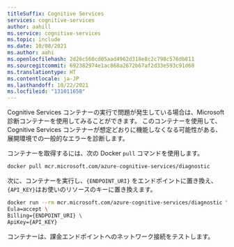 ```yaml
---
titleSuffix: Cognitive Services
services: cognitive-services
author: aahill
ms.service: cognitive-services
ms.topic: include
ms.date: 10/08/2021
ms.author: aahi
ms.openlocfilehash: 2d26c560cd05aad4962d318e8c2c798c576db811
ms.sourcegitcommit: 692382974e1ac868a2672b67af2d33e593c91d60
ms.translationtype: HT
ms.contentlocale: ja-JP
ms.lasthandoff: 10/22/2021
ms.locfileid: "131011658"
---
```

Cognitive Services コンテナーの実行で問題が発生している場合は、Microsoft 診断コンテナーを使用してみることができます。 このコンテナーを使用して、Cognitive Services コンテナーが想定どおりに機能しなくなる可能性がある、展開環境での一般的なエラーを診断します。

コンテナーを取得するには、次の Docker `pull` コマンドを使用します。

```bash
docker pull mcr.microsoft.com/azure-cognitive-services/diagnostic
```

次に、コンテナーを実行し、`{ENDPOINT_URI}` をエンドポイントに置き換え、`{API_KEY}`はお使いのリソースのキーに置き換えます。

```bash
docker run --rm mcr.microsoft.com/azure-cognitive-services/diagnostic \
Eula=accept \
Billing={ENDPOINT_URI} \
ApiKey={API_KEY}
```

コンテナーは、課金エンドポイントへのネットワーク接続をテストします。